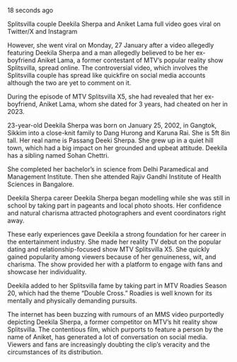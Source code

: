 18 seconds ago

Splitsvilla couple Deekila Sherpa and Aniket Lama full video goes viral on Twitter/X and Instagram

However, she went viral on Monday, 27 January after a video allegedly featuring Deekila Sherpa and a man allegedly believed to be her ex-boyfriend Aniket Lama, a former contestant of MTV’s popular reality show Splitsvilla, spread online. The controversial video, which involves the Splitsvilla couple has spread like quickfire on social media accounts although the two are yet to comment on it.

During the episode of MTV Splitsvilla X5, she had revealed that her ex-boyfriend, Aniket Lama, whom she dated for 3 years, had cheated on her in 2023.

23-year-old Deekila Sherpa was born on January 25, 2002, in Gangtok, Sikkim into a close-knit family to Dang Hurong and Karuna Rai. She is 5ft 8in tall. Her real name is Passang Deeki Sherpa. She grew up in a quiet hill town, which had a big impact on her grounded and upbeat attitude. Deekila has a sibling named Sohan Chettri.

She completed her bachelor’s in science from Delhi Paramedical and Management Institute. Then she attended Rajiv Gandhi Institute of Health Sciences in Bangalore.

Deekila Sherpa career Deekila Sherpa began modelling while she was still in school by taking part in pageants and local photo shoots. Her confidence and natural charisma attracted photographers and event coordinators right away.

These early experiences gave Deekila a strong foundation for her career in the entertainment industry. She made her reality TV debut on the popular dating and relationship-focused show MTV Splitsvilla X5. She quickly gained popularity among viewers because of her genuineness, wit, and charisma. The show provided her with a platform to engage with fans and showcase her individuality.

Deekila added to her Splitsvilla fame by taking part in MTV Roadies Season 20, which had the theme “Double Cross.” Roadies is well known for its mentally and physically demanding pursuits.

The internet has been buzzing with rumours of an MMS video purportedly depicting Deekila Sherpa, a former competitor on MTV’s hit reality show Splitsvilla. The contentious film, which purports to feature a person by the name of Aniket, has generated a lot of conversation on social media. Viewers and fans are increasingly doubting the clip’s veracity and the circumstances of its distribution.
